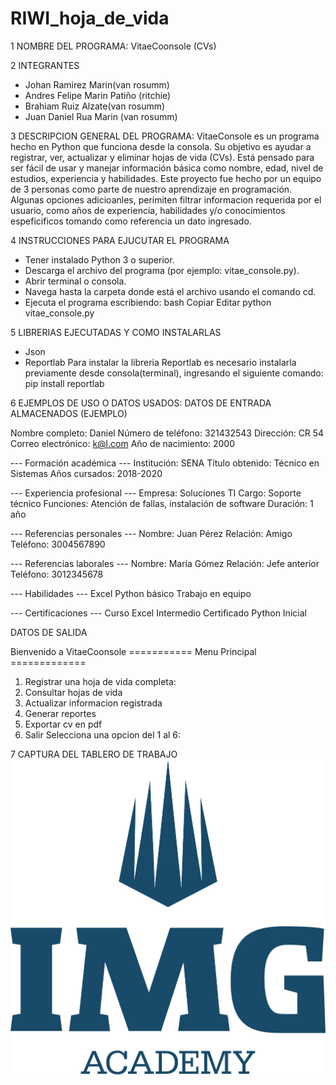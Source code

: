 # RIWI_hoja_de_vida
1 NOMBRE DEL PROGRAMA: VitaeCoonsole (CVs)

2 INTEGRANTES
- Johan Ramirez Marin(van rosumm)
- Andres Felipe Marin Patiño (ritchie)
- Brahiam Ruiz Alzate(van rosumm)
- Juan Daniel Rua Marin (van rosumm)

3 DESCRIPCION GENERAL DEL PROGRAMA: 
VitaeConsole es un programa hecho en Python que funciona desde la consola. Su objetivo es ayudar a registrar, ver, actualizar y eliminar hojas de vida (CVs). Está pensado para ser fácil de usar y manejar información básica como nombre, edad, nivel de estudios, experiencia y habilidades.
Este proyecto fue hecho por un equipo de 3 personas como parte de nuestro aprendizaje en programación.
Algunas opciones adicioanles, perimiten filtrar informacion requerida por el usuario, como años de experiencia, habilidades y/o conocimientos espeficificos tomando como referencia un dato ingresado.

4 INSTRUCCIONES PARA EJUCUTAR EL PROGRAMA
- Tener instalado Python 3 o superior.
- Descarga el archivo del programa (por ejemplo: vitae_console.py).
- Abrir terminal o consola.
- Navega hasta la carpeta donde está el archivo usando el comando cd.
- Ejecuta el programa escribiendo:
bash
Copiar
Editar
python vitae_console.py

5 LIBRERIAS EJECUTADAS Y COMO INSTALARLAS
- Json
- Reportlab
Para instalar la libreria Reportlab es necesario instalarla previamente desde consola(terminal), ingresando el siguiente comando:
pip install reportlab

6 EJEMPLOS DE USO O DATOS USADOS: 
DATOS DE ENTRADA ALMACENADOS (EJEMPLO)

Nombre completo: Daniel
Número de teléfono: 321432543
Dirección: CR 54
Correo electrónico: k@l.com
Año de nacimiento: 2000

--- Formación académica ---
Institución: SENA
Título obtenido: Técnico en Sistemas
Años cursados: 2018-2020

--- Experiencia profesional ---
Empresa: Soluciones TI
Cargo: Soporte técnico
Funciones: Atención de fallas, instalación de software
Duración: 1 año

--- Referencias personales ---
Nombre: Juan Pérez
Relación: Amigo
Teléfono: 3004567890

--- Referencias laborales ---
Nombre: María Gómez
Relación: Jefe anterior
Teléfono: 3012345678

--- Habilidades ---
Excel
Python básico
Trabajo en equipo

--- Certificaciones ---
Curso Excel Intermedio
Certificado Python Inicial

DATOS DE SALIDA

Bienvenido a VitaeCoonsole
=========== Menu Principal =============
1. Registrar una hoja de vida completa:
2. Consultar hojas de vida
3. Actualizar informacion registrada
4. Generar reportes
5. Exportar cv en pdf
6. Salir
Selecciona una opcion del 1 al 6:

7 CAPTURA DEL TABLERO DE TRABAJO
![Hola mundo](https://raw.githubusercontent.com/Johan192004/RIWI_hoja_de_vida/refs/heads/main/images.png)






